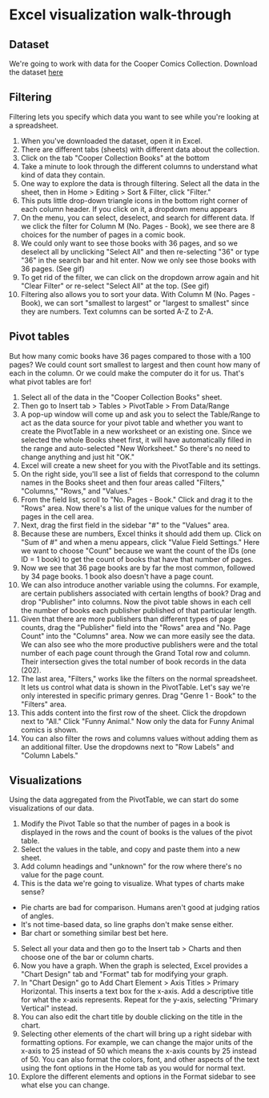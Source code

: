 # Excel visualization walk-through
## Dataset
We're going to work with data for the Cooper Comics Collection. Download the dataset [here](https://mikrowelle.github.io/cooper-comics-final/data/Cooper%20Comics%20Reprint%20Metadata.xlsx)
## Filtering
Filtering lets you specify which data you want to see while you're looking at a spreadsheet.
1. When you've downloaded the dataset, open it in Excel.
2. There are different tabs (sheets) with different data about the collection.
3. Click on the tab "Cooper Collection Books" at the bottom
4. Take a minute to look through the different columns to understand what kind of data they contain.
5. One way to explore the data is through filtering. Select all the data in the sheet, then in Home > Editing > Sort & Filter, click "Filter."
6. This puts little drop-down triangle icons in the bottom right corner of each column header. If you click on it, a dropdown menu appears
7. On the menu, you can select, deselect, and search for different data. If we click the filter for Column M (No. Pages - Book), we see there are 8 choices for the number of pages in a comic book.
8. We could only want to see those books with 36 pages, and so we deselect all by unclicking "Select All" and then re-selecting "36" or type "36" in the search bar and hit enter. Now we only see those books with 36 pages. (See gif)
9. To get rid of the filter, we can click on the dropdown arrow again and hit "Clear Filter" or re-select "Select All" at the top. (See gif)
10. Filtering also allows you to sort your data. With Column M (No. Pages - Book), we can sort "smallest to largest" or "largest to smallest" since they are numbers. Text columns can be sorted A-Z to Z-A.
## Pivot tables
But how many comic books have 36 pages compared to those with a 100 pages? We could count sort smallest to largest and then count how many of each in the column. Or we could make the computer do it for us. That's what pivot tables are for!
1. Select all of the data in the "Cooper Collection Books" sheet.
2. Then go to Insert tab > Tables > PivotTable > From Data/Range
3. A pop-up window will come up and ask you to select the Table/Range to act as the data source for your pivot table and whether you want to create the PivotTable in a new worksheet or an existing one. Since we selected the whole Books sheet first, it will have automatically filled in the range and auto-selected "New Worksheet." So there's no need to change anything and just hit "OK."
4. Excel will create a new sheet for you with the PivotTable and its settings.
5. On the right side, you'll see a list of fields that correspond to the column names in the Books sheet and then four areas called "Filters," "Columns," "Rows," and "Values."
6. From the field list, scroll to "No. Pages - Book." Click and drag it to the "Rows" area. Now there's a list of the unique values for the number of pages in the cell area.
7. Next, drag the first field in the sidebar "#" to the "Values" area.
8. Because these are numbers, Excel thinks it should add them up. Click on "Sum of #" and when a menu appears, click "Value Field Settings." Here we want to choose "Count" because we want the count of the IDs (one ID = 1 book) to get the count of books that have that number of pages.
9. Now we see that 36 page books are by far the most common, followed by 34 page books. 1 book also doesn't have a page count.
10. We can also introduce another variable using the columns. For example, are certain publishers associated with certain lengths of book? Drag and drop "Publisher" into columns. Now the pivot table shows in each cell the number of books each publisher published of that particular length.
11. Given that there are more publishers than different types of page counts, drag the "Publisher" field into the "Rows" area and "No. Page Count" into the "Columns" area. Now we can more easily see the data. We can also see who the more productive publishers were and the total number of each page count through the Grand Total row and column. Their intersection gives the total number of book records in the data (202).
12. The last area, "Filters," works like the filters on the normal spreadsheet. It lets us control what data is shown in the PivotTable. Let's say we're only interested in specific primary genres. Drag "Genre 1 - Book" to the "Filters" area. 
13. This adds content into the first row of the sheet. Click the dropdown next to "All." Click "Funny Animal." Now only the data for Funny Animal comics is shown.
14. You can also filter the rows and columns values without adding them as an additional filter. Use the dropdowns next to "Row Labels" and "Column Labels."
## Visualizations
Using the data aggregated from the PivotTable, we can start do some visualizations of our data. 
1. Modify the Pivot Table so that the number of pages in a book is displayed in the rows and the count of books is the values of the pivot table.
2. Select the values in the table, and copy and paste them into a new sheet.
3. Add column headings and "unknown" for the row where there's no value for the page count.
4. This is the data we're going to visualize. What types of charts make sense?
  - Pie charts are bad for comparison. Humans aren't good at judging ratios of angles.
  - It's not time-based data, so line graphs don't make sense either.
  - Bar chart or something similar best bet here.
5. Select all your data and then go to the Insert tab > Charts and then choose one of the bar or column charts.
6. Now you have a graph. When the graph is selected, Excel provides a "Chart Design" tab and "Format" tab for modifying your graph.
7. In "Chart Design" go to Add Chart Element > Axis Titles > Primary Horizontal. This inserts a text box for the x-axis. Add a descriptive title for what the x-axis represents. Repeat for the y-axis, selecting "Primary Vertical" instead.
8. You can also edit the chart title by double clicking on the title in the chart.
9. Selecting other elements of the chart will bring up a right sidebar with formatting options. For example, we can change the major units of the x-axis to 25 instead of 50 which means the x-axis counts by 25 instead of 50. You can also format the colors, font, and other aspects of the text using the font options in the Home tab as you would for normal text.
10. Explore the different elements and options in the Format sidebar to see what else you can change.


